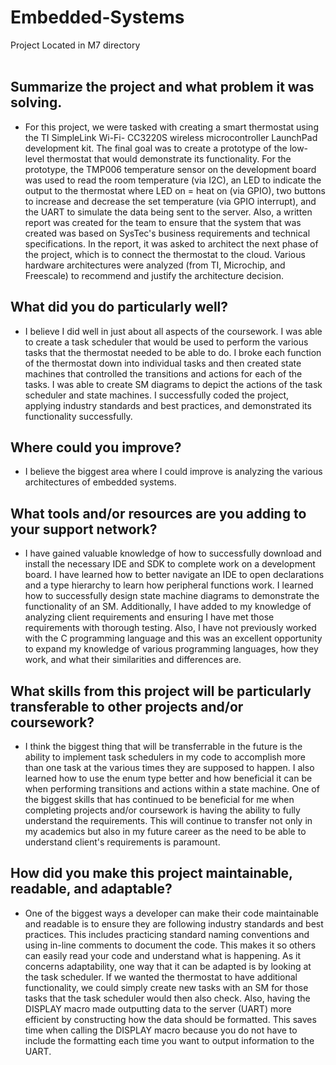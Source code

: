 # Embedded-Systems

Project Located in M7 directory <br><br>


## Summarize the project and what problem it was solving.

- For this project, we were tasked with creating a smart thermostat using the TI SimpleLink Wi-Fi- CC3220S wireless microcontroller LaunchPad development kit. The final goal was to create a prototype of the low-level thermostat that would demonstrate its functionality. For the prototype, the TMP006 temperature sensor on the development board was used to read the room temperature (via I2C), an LED to indicate the output to the thermostat where LED on = heat on (via GPIO), two buttons to increase and decrease the set temperature (via GPIO interrupt), and the UART to simulate the data being sent to the server. Also, a written report was created for the team to ensure that the system that was created was based on SysTec's business requirements and technical specifications. In the report, it was asked to architect the next phase of the project, which is to connect the thermostat to the cloud. Various hardware architectures were analyzed (from TI, Microchip, and Freescale) to recommend and justify the architecture decision.

## What did you do particularly well?

- I believe I did well in just about all aspects of the coursework. I was able to create a task scheduler that would be used to perform the various tasks that the thermostat needed to be able to do. I broke each function of the thermostat down into individual tasks and then created state machines that controlled the transitions and actions for each of the tasks. I was able to create SM diagrams to depict the actions of the task scheduler and state machines. I successfully coded the project, applying industry standards and best practices, and demonstrated its functionality successfully.

## Where could you improve?

- I believe the biggest area where I could improve is analyzing the various architectures of embedded systems.

## What tools and/or resources are you adding to your support network?

- I have gained valuable knowledge of how to successfully download and install the necessary IDE and SDK to complete work on a development board. I have learned how to better navigate an IDE to open declarations and a type hierarchy to learn how peripheral functions work. I learned how to successfully design state machine diagrams to demonstrate the functionality of an SM. Additionally, I have added to my knowledge of analyzing client requirements and ensuring I have met those requirements with thorough testing. Also, I have not previously worked with the C programming language and this was an excellent opportunity to expand my knowledge of various programming languages, how they work, and what their similarities and differences are.

## What skills from this project will be particularly transferable to other projects and/or coursework?

- I think the biggest thing that will be transferrable in the future is the ability to implement task schedulers in my code to accomplish more than one task at the various times they are supposed to happen. I also learned how to use the enum type better and how beneficial it can be when performing transitions and actions within a state machine. One of the biggest skills that has continued to be beneficial for me when completing projects and/or coursework is having the ability to fully understand the requirements. This will continue to transfer not only in my academics but also in my future career as the need to be able to understand client's requirements is paramount.

## How did you make this project maintainable, readable, and adaptable?

- One of the biggest ways a developer can make their code maintainable and readable is to ensure they are following industry standards and best practices. This includes practicing standard naming conventions and using in-line comments to document the code. This makes it so others can easily read your code and understand what is happening. As it concerns adaptability, one way that it can be adapted is by looking at the task scheduler. If we wanted the thermostat to have additional functionality, we could simply create new tasks with an SM for those tasks that the task scheduler would then also check. Also, having the DISPLAY macro made outputting data to the server (UART) more efficient by constructing how the data should be formatted. This saves time when calling the DISPLAY macro because you do not have to include the formatting each time you want to output information to the UART.
